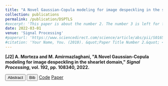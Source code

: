 ```yaml
---
title: "A Novel Gaussian-Copula modeling for image despeckling in the shearlet domain"
collection: publications
permalink: /publication/DSPTLS
#excerpt: 'This paper is about the number 2. The number 3 is left for future work.'
date: 2022-03-01
venue: 'Signal Processing'
#paperurl: 'https://www.sciencedirect.com/science/article/abs/pii/S0165168421003777?via%3Dihub'
#citation: 'Your Name, You. (2010). &quot;Paper Title Number 2.&quot; <i>Journal 1</i>. 1(2).'
---
```

<div class="ieee-article">
    <p><strong>[J2] A. Morteza and M. Amirmazlaghani, "A Novel Gaussian-Copula modeling for image despeckling in the shearlet domain," <em>Signal Processing</em>, vol. 192, pp. 108340, 2022.</strong></p>
</div>
<!--<span id="abstract" onclick="toggleVisibility('abstract-content')" style="cursor: pointer; text-decoration: underline; color: blue;">Abstract</span> -->
<link rel="stylesheet" href="{{ site.baseurl }}/assets/css/botton.css">
<button id="SPabstract" onclick="toggleVisibility('SPabstract-content')" class="custom-button">Abstract</button>
<button id="SPbibtex" onclick="toggleVisibility('SPbibtex-content')" class="custom-button">Bib</button>
<!--<button id="SPcode" onclick="toggleVisibility('SPcode-content')" class="custom-button">Code</button> -->
<a href="https://github.com/Aarian/GaussianCopulaDenoising" target="_blank" class="custom-button">Code</a> 
<a href="https://www.sciencedirect.com/science/article/abs/pii/S0165168421003777?via%3Dihub" target="_blank" class="custom-button">Paper</a>
<!--<button id="code" onclick="toggleVisibility('code-content')" class="custom-button">Code</button>
<button id="paper" onclick="toggleVisibility('paper-content')" class="custom-button">Paper</button> -->
<div id="SPabstract-content" style="display: none;"> <b>Abstract:</b> Image denoising, degraded by speckle noise, has turned into a prevalent problem in image processing. Speckle noise provides a granular perspective into the image and makes it difficult to have a clear interpretation of the singular and non-singular points. This paper proposes a novel statistical approach based on Gaussian Copula modeling in the Shearlet domain. The proposed multi-dimensional Minimum Mean Square Error (MMSE) processor consists of two key components. First, Bi Parameter Cauchy Gaussian Mixture model (BCGM) as the marginal distribution of shearlet coefficients is employed. Second, the joint-prior distribution modeling is formed, based on proposing the Gaussian copula, to model the dependency of the target coefficient respect to its neighbors. The closed form mathematical expression of proposed multi dimensional MMSE processor has some computational advantages, such as parallel computing. It will be shown that the proposed processor has adaptive behavior, meaning that, working non-linearly according to the estimated noise variance on each scale and direction of the shratlet transform. This behavior confirms that the designed processor is not sensitive to initial parameter settings, unlike the state-of-the-art filters in this area.</div>
<div id="SPbibtex-content" style="display: none;">
    <pre class="bibtex">
@article{MORTEZA2022108340,
title = {A Novel Gaussian-Copula modeling for image despeckling in the shearlet domain},
journal = {Signal Processing},
volume = {192},
pages = {108340},
year = {2022},
issn = {0165-1684},
doi = {https://doi.org/10.1016/j.sigpro.2021.108340},
url = {https://www.sciencedirect.com/science/article/pii/S0165168421003777},
author = {Arian Morteza and Maryam Amirmazlaghani},
keywords = {Multiplicative noise, Non sub sampled shearlet transform, BCGM, Gaussian-Copula, Shearlet transform},
}
    </pre>
</div>
<div id="SPcode-content" style="display: none;"> To be added. </div>
